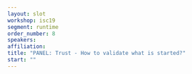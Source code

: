 ```yaml
---
layout: slot
workshop: isc19
segment: runtime
order_number: 8
speakers:
affiliation:
title: "PANEL: Trust - How to validate what is started?"
start: ""
---
```

